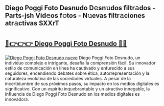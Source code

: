 ## Diego Poggi Foto Desnudo D𝚎sn𝚞dos filtr𝚊dos - Parts-jsh Vid𝚎os f𝚘tos - N𝚞evas filtr𝚊ciones atr𝚊ctivas SXXrT

# <h2><a href="http://mb332g.tromn.icu/?c=Diego+Poggi+Foto+Desnudo">🔗👉👉👉 Diego Poggi Foto Desnudo 🔗🔗</a></h2>

[![Diego Poggi Foto Desnudo nuevo](https://i.imgur.com/pEAQMta.gif)](http://mb332g.tromn.icu/?c=Diego+Poggi+Foto+Desnudo)
Diego Poggi Foto Desnudo, un individuo complejo e intrigante, desafía la comprensión fácil. Su innovador estilo de comunicación en línea ha cautivado y enfurecido a sus seguidores, encendiendo debates sobre ética, autorrepresentación y la naturaleza evolutiva de las sociedades virtuales. A pesar de la incertidumbre de sus próximos pasos, su impacto en los medios digitales es significativo. Con un espíritu inquebrantable y un atractivo innegable, la influencia de Diego Poggi Foto Desnudo en los medios digitales es innovadora.
